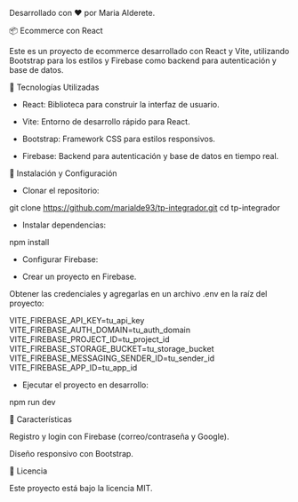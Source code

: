 Desarrollado con ❤️ por Maria Alderete.

📦 Ecommerce con React

Este es un proyecto de ecommerce desarrollado con React y Vite, utilizando Bootstrap para los estilos y Firebase como backend para autenticación y base de datos.

🚀 Tecnologías Utilizadas

- React: Biblioteca para construir la interfaz de usuario.

- Vite: Entorno de desarrollo rápido para React.

- Bootstrap: Framework CSS para estilos responsivos.

- Firebase: Backend para autenticación y base de datos en tiempo real.

📂 Instalación y Configuración

- Clonar el repositorio:

git clone https://github.com/marialde93/tp-integrador.git
cd tp-integrador

- Instalar dependencias:

npm install

- Configurar Firebase:

- Crear un proyecto en Firebase.

Obtener las credenciales y agregarlas en un archivo .env en la raíz del proyecto:

VITE_FIREBASE_API_KEY=tu_api_key
VITE_FIREBASE_AUTH_DOMAIN=tu_auth_domain
VITE_FIREBASE_PROJECT_ID=tu_project_id
VITE_FIREBASE_STORAGE_BUCKET=tu_storage_bucket
VITE_FIREBASE_MESSAGING_SENDER_ID=tu_sender_id
VITE_FIREBASE_APP_ID=tu_app_id

- Ejecutar el proyecto en desarrollo:

npm run dev

📌 Características

Registro y login con Firebase (correo/contraseña y Google).

Diseño responsivo con Bootstrap.

📄 Licencia

Este proyecto está bajo la licencia MIT.
